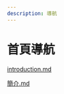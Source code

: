 ```yaml
---
description: 導航
---
```


# 首頁導航

[introduction.md](en/introduction.md "mention")

[簡介.md](zh/簡介.md "mention")
